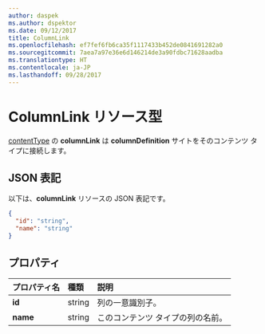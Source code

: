 ```yaml
---
author: daspek
ms.author: dspektor
ms.date: 09/12/2017
title: ColumnLink
ms.openlocfilehash: ef7fef6fb6ca35f1117433b452de0841691282a0
ms.sourcegitcommit: 7aea7a97e36e6d146214de3a90fdbc71628aadba
ms.translationtype: HT
ms.contentlocale: ja-JP
ms.lasthandoff: 09/28/2017
---
```

# <a name="columnlink-resource-type"></a>ColumnLink リソース型

[contentType][] の **columnLink** は **columnDefinition** サイトをそのコンテンツ タイプに接続します。

[contentType]: contentType.md

## <a name="json-representation"></a>JSON 表記

以下は、**columnLink** リソースの JSON 表記です。
<!-- { "blockType": "resource", "@odata.type": "microsoft.graph.columnLink" } -->

```json
{
  "id": "string",
  "name": "string"
}
```

## <a name="properties"></a>プロパティ

| プロパティ名 | 種類   | 説明
|:--------------|:-------|:----------------------------------------------------
| **id**        | string | 列の一意識別子。
| **name**      | string | このコンテンツ タイプの列の名前。

<!-- {
  "type": "#page.annotation",
  "description": "",
  "keywords": "",
  "section": "documentation",
  "tocPath": "Resources/ColumnLink"
} -->
